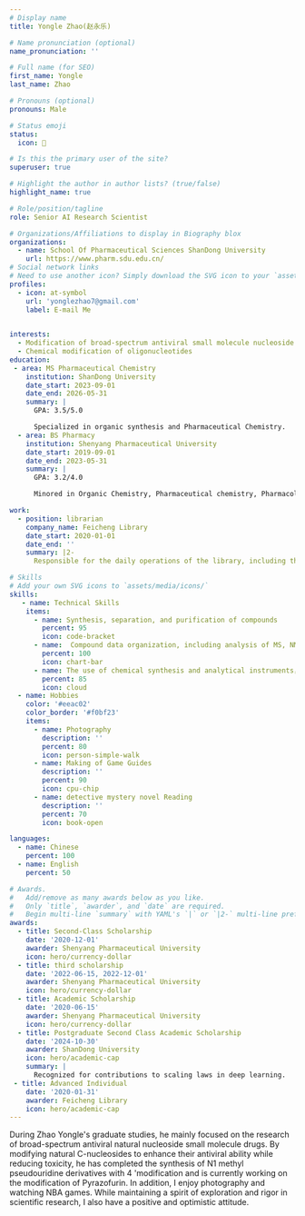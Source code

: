 ```yaml
---
# Display name
title: Yongle Zhao(赵永乐)

# Name pronunciation (optional)
name_pronunciation: ''

# Full name (for SEO)
first_name: Yongle
last_name: Zhao

# Pronouns (optional)
pronouns: Male

# Status emoji
status:
  icon: 🚀

# Is this the primary user of the site?
superuser: true

# Highlight the author in author lists? (true/false)
highlight_name: true

# Role/position/tagline
role: Senior AI Research Scientist

# Organizations/Affiliations to display in Biography blox
organizations:
  - name: School Of Pharmaceutical Sciences ShanDong University
    url: https://www.pharm.sdu.edu.cn/
# Social network links
# Need to use another icon? Simply download the SVG icon to your `assets/media/icons/` folder.
profiles:
  - icon: at-symbol
    url: 'yonglezhao7@gmail.com'
    label: E-mail Me
 

interests:
  - Modification of broad-spectrum antiviral small molecule nucleoside compounds
  - Chemical modification of oligonucleotides
education:
 - area: MS Pharmaceutical Chemistry
    institution: ShanDong University
    date_start: 2023-09-01
    date_end: 2026-05-31
    summary: |
      GPA: 3.5/5.0

      Specialized in organic synthesis and Pharmaceutical Chemistry.
  - area: BS Pharmacy
    institution: Shenyang Pharmaceutical University
    date_start: 2019-09-01
    date_end: 2023-05-31
    summary: |
      GPA: 3.2/4.0

      Minored in Organic Chemistry, Pharmaceutical chemistry, Pharmacology, Pharmaceutical Analysis, Pharmaceutics

work:
  - position: librarian
    company_name: Feicheng Library
    date_start: 2020-01-01
    date_end: ''
    summary: |2-
      Responsible for the daily operations of the library, including the cleaning and organizing of books, providing book lending services, and hosting special holiday library activities

# Skills
# Add your own SVG icons to `assets/media/icons/`
skills:
   - name: Technical Skills
    items:
      - name: Synthesis, separation, and purification of compounds
        percent: 95
        icon: code-bracket
      - name:  Compound data organization, including analysis of MS, NMR, NOE
        percent: 100
        icon: chart-bar
      - name: The use of chemical synthesis and analytical instruments，including LC, LC-MS
        percent: 85
        icon: cloud
  - name: Hobbies
    color: '#eeac02'
    color_border: '#f0bf23'
    items:
      - name: Photography
        description: ''
        percent: 80
        icon: person-simple-walk
      - name: Making of Game Guides
        description: ''
        percent: 90
        icon: cpu-chip
      - name: detective mystery novel Reading
        description: ''
        percent: 70
        icon: book-open

languages:
  - name: Chinese
    percent: 100
  - name: English
    percent: 50

# Awards.
#   Add/remove as many awards below as you like.
#   Only `title`, `awarder`, and `date` are required.
#   Begin multi-line `summary` with YAML's `|` or `|2-` multi-line prefix and indent 2 spaces below.
awards:
  - title: Second-Class Scholarship
    date: '2020-12-01'
    awarder: Shenyang Pharmaceutical University
    icon: hero/currency-dollar
  - title: third scholarship
    date: '2022-06-15, 2022-12-01'
    awarder: Shenyang Pharmaceutical University
    icon: hero/currency-dollar
  - title: Academic Scholarship
    date: '2020-06-15'
    awarder: Shenyang Pharmaceutical University
    icon: hero/currency-dollar
  - title: Postgraduate Second Class Academic Scholarship
    date: '2024-10-30'
    awarder: ShanDong University
    icon: hero/academic-cap
    summary: |
      Recognized for contributions to scaling laws in deep learning.
 - title: Advanced Individual
    date: '2020-01-31'
    awarder: Feicheng Library
    icon: hero/academic-cap
---
```


During Zhao Yongle's graduate studies, he mainly focused on the research of broad-spectrum antiviral natural nucleoside small molecule drugs. By modifying natural C-nucleosides to enhance their antiviral ability while reducing toxicity, he has completed the synthesis of N1 methyl pseudouridine derivatives with 4 'modification and is currently working on the modification of Pyrazofurin. In addition, I enjoy photography and watching NBA games. While maintaining a spirit of exploration and rigor in scientific research, I also have a positive and optimistic attitude.
